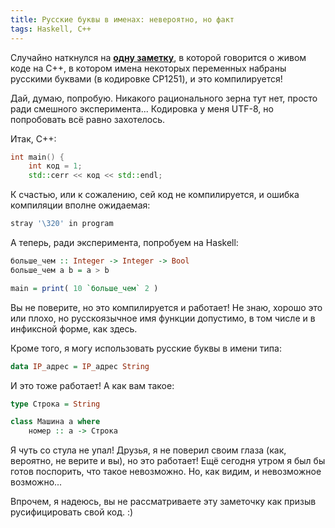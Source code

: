 ```yaml
---
title: Русские буквы в именах: невероятно, но факт
tags: Haskell, C++
---
```


Случайно наткнулся на **<a href="http://eao197.blogspot.com/2014/01/progcwow-const-int-1.html">одну заметку</a>**, в которой говорится о живом коде на C++, в котором имена некоторых переменных набраны русскими буквами (в кодировке CP1251), и это компилируется!

Дай, думаю, попробую. Никакого рационального зерна тут нет, просто ради смешного эксперимента... Кодировка у меня UTF-8, но попробовать всё равно захотелось.

Итак, C++:

```cpp
int main() {
    int код = 1;
    std::cerr << код << std::endl;
```

К счастью, или к сожалению, сей код не компилируется, и ошибка компиляции вполне ожидаемая:

```bash
stray '\320' in program
```

А теперь, ради эксперимента, попробуем на Haskell:

```haskell
больше_чем :: Integer -> Integer -> Bool
больше_чем a b = a > b

main = print( 10 `больше_чем` 2 )
```

Вы не поверите, но это компилируется и работает! Не знаю, хорошо это или плохо, но русскоязычное имя функции допустимо, в том числе и в инфиксной форме, как здесь.

Кроме того, я могу использовать русские буквы в имени типа:

```haskell
data IP_адрес = IP_адрес String
```

И это тоже работает! А как вам такое:

```haskell
type Строка = String

class Машина a where
    номер :: a -> Строка
```

Я чуть со стула не упал! Друзья, я не поверил своим глаза (как, вероятно, не верите и вы), но это работает! Ещё сегодня утром я был бы готов поспорить, что такое невозможно. Но, как видим, и невозможное возможно...

Впрочем, я надеюсь, вы не рассматриваете эту заметочку как призыв русифицировать свой код. :)
